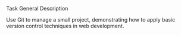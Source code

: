 Task General Description

Use Git to manage a small project, demonstrating how to apply basic version control techniques in web development.

 
